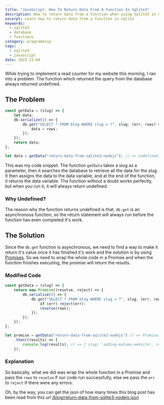```yaml
---
title: "JavaScript: How To Return Data From A Function In Sqlite3"
description: How to return data from a function when using Sqlite3 in node javascript
excerpt: Learn how to return data from a function in sqlite
keywords:
  - sqlite3
  - database
  - functions
category: programming
tags:
  - sqlite3
  - javascript
date: 2021-11-04
---
```


While trying to implement a read counter for my website this morning, I ran into a problem. The function which returned the query from the database always returned undefined.

## The Problem

```javascript
const getData = (slug) => {
	let data;
	db.serialize(() => {
		db.get("SELECT * FROM blog WHERE slug = ?", slug, (err, rows) => {
			data = rows;
		});
	});
	return data;
};

let data = getData("return-data-from-sqlite3-nodejs"); // => undefined
```

This was my code snippet. The function `getData` takes a slug as a parameter, then it searches the database to retrieve all the data for the slug. It then assigns the data to the data variable, and at the end of the function, it returns the data variable. The function without a doubt works perfectly, but when you run it, it will always return undefined.

### Why Undefined?

The reason why the function returns undefined is that, `db.get` is an asynchronous function, so the return statement will always run before the function has even completed it's work.

## The Solution

Since the `db.get` function is asynchronous, we need to find a way to make it return it's value once it has finished it's work and the solution is by using [Promises](https://developer.mozilla.org/en-US/docs/Web/JavaScript/Reference/Global_Objects/Promise). So we need to wrap the whole code in a Promise and when the function finishes executing, the promise will return the results.

### Modified Code

```javascript
const getData = (slug) => {
	return new Promise((resolve, reject) => {
		db.serialize(() => {
			db.get("SELECT * FROM blog WHERE slug = ?", slug, (err, rows) => {
				if (err) reject(err);
				resolve(rows);
			});
		});
	});
};

let promise = getData("return-data-from-sqlite3-nodejs") // => Promise { <pending> }
	.then((results) => {
		console.log(results); // => { slug: 'adding-matomo-website', read_times: 1, shares: 0, likes: 0 }
	});
```

### Explanation

So basically, what we did was wrap the whole function in a Promise and pass the `rows` to `resolve` if our code run successfully, else we pass the `err` to `reject` if there were any errors.

Oh, by the way, you can get the json of how many times this blog post has been read from this url [/blog/return-data-from-sqlite3-nodejs.json](https://www.kudadam.com/blog/return-data-from-sqlite3-nodejs.json)
